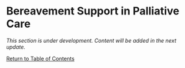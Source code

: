 # Bereavement Support in Palliative Care

_This section is under development. Content will be added in the next update._

[Return to Table of Contents](../toc.md)
